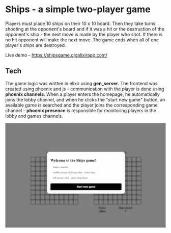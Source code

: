# Ships - a simple two-player game

Players must place 10 ships on their 10 x 10 board. Then they take turns shooting at the opponent's board and if it was a hit or the destruction of the opponent's ship - the next move is made by the player who shot. If there is no hit opponent will make the next move. The game ends when all of one player's ships are destroyed.

Live demo - https://shipsgame.gigalixirapp.com/
## Tech
The game logic was written in elixir using **gen_server**.
The frontend was created using phoenix and js - communication with the player is done using **phoenix channels**. 
When a player enters the homepage, he automatically joins the lobby channel, and when he clicks the "start new game" button, an available game is searched and the player joins the corresponding game channel - **phoenix presence** is responsible for monitoring players in the lobby and games channels.


![Ships game demo](game_gif.gif)

